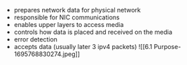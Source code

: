 - prepares network data for physical network
- responsible for NIC communications
- enables upper layers to access media 
- controls how data is placed and received on the media
- error detection
- accepts data (usually later 3 ipv4 packets)
![[6.1 Purpose-1695768830274.jpeg]]

